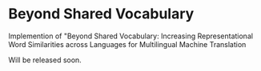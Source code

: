 # Beyond Shared Vocabulary
Implemention of "Beyond Shared Vocabulary: Increasing Representational Word Similarities across Languages for Multilingual Machine Translation

Will be released soon.

